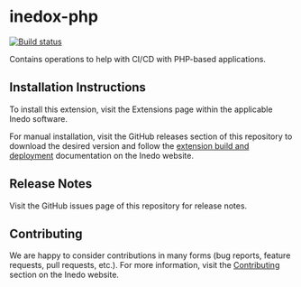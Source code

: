 # inedox-php

[![Build status](https://buildmaster.inedo.com/api/ci-badges/image?API_Key=badges&$ApplicationId=60)](https://buildmaster.inedo.com/api/ci-badges/link?API_Key=badges&$ApplicationId=60)

Contains operations to help with CI/CD with PHP-based applications.

## Installation Instructions

To install this extension, visit the Extensions page within the applicable Inedo software.

For manual installation, visit the GitHub releases section of this repository to download the desired version and follow the [extension build and deployment](https://inedo.com/support/documentation/various/inedo-sdk/creating#building-deploying) documentation on the Inedo website.

## Release Notes

Visit the GitHub issues page of this repository for release notes.

## Contributing

We are happy to consider contributions in many forms (bug reports, feature requests, pull requests, etc.). For more information, visit the [Contributing](https://inedo.com/open/contributing) section on the Inedo website.
